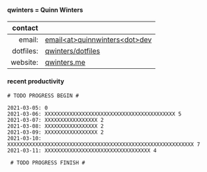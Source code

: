 #### qwinters = Quinn Winters

|   contact |                                                                    |
|----------:|--------------------------------------------------------------------|
|    email: | [email\<at\>quinnwinters\<dot\>dev](mailto:email@quinnwinters.dev) |
| dotfiles: | [qwinters/dotfiles](https://github.com/qwinters/dotfiles)          |
|  website: | [qwinters.me](https://qwinters.me)                                 | 

#### recent productivity

```shell
# TODO PROGRESS BEGIN #
 
2021-03-05: 0
2021-03-06: XXXXXXXXXXXXXXXXXXXXXXXXXXXXXXXXXXXXXXXXXX 5
2021-03-07: XXXXXXXXXXXXXXXXX 2
2021-03-08: XXXXXXXXXXXXXXXXX 2
2021-03-09: XXXXXXXXXXXXXXXXX 2
2021-03-10: XXXXXXXXXXXXXXXXXXXXXXXXXXXXXXXXXXXXXXXXXXXXXXXXXXXXXXXXXXXX 7
2021-03-11: XXXXXXXXXXXXXXXXXXXXXXXXXXXXXXXXXX 4

 # TODO PROGRESS FINISH #



```
